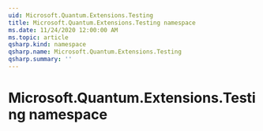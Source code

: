 ```yaml
---
uid: Microsoft.Quantum.Extensions.Testing
title: Microsoft.Quantum.Extensions.Testing namespace
ms.date: 11/24/2020 12:00:00 AM
ms.topic: article
qsharp.kind: namespace
qsharp.name: Microsoft.Quantum.Extensions.Testing
qsharp.summary: ''
---
```


# Microsoft.Quantum.Extensions.Testing namespace



